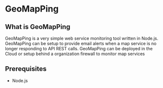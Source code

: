 GeoMapPing
==========

<h2>What is GeoMapPing </h2>

GeoMapPing is a very simple web service monitoring tool written in Node.js.  GeoMapPing can be setup to provide email alerts when a map service is no longer responding to API REST calls.  GeoMapPing can be deployed in the Cloud or setup behind a organization firewall to monitor map services

<h2>Prerequisites</h2>

* Node.js
